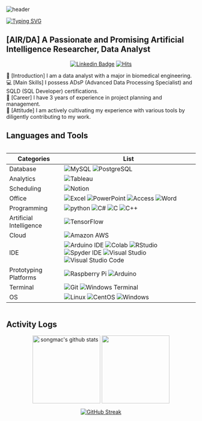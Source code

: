 ![header](https://capsule-render.vercel.app/api?type=waving&color=A2FFFF&text=&animation=twinkling&height=120)

[![Typing SVG](https://readme-typing-svg.demolab.com?font=Alkatra&weight=500&size=45&duration=4000&pause=3&color=4FC9DE&center=false&vCenter=false&multiline=true&repeat=true&width=1000&height=100&lines=Welcome+to+Selena's+GitHub!👋)](https://git.io/typing-svg)
 
<div align="left">

## [AIR/DA] A Passionate and Promising Artificial Intelligence Researcher, Data Analyst
<div align=center>

[![Linkedin Badge](https://img.shields.io/badge/-LinkedIn-blue?style=flat-square&logo=Linkedin&logoColor=white&link=https://www.linkedin.com/in/%EA%B1%B4-%EC%9D%B4-26771614b/)](https://www.linkedin.com/in/selena-song-48b7312a0/)
[![Hits](https://hits.seeyoufarm.com/api/count/incr/badge.svg?url=https%3A%2F%2Fgithub.com%2Fsongmac&count_bg=%2379C83D&title_bg=%23555555&icon=&icon_color=%23E7E7E7&title=hits&edge_flat=false)](https://hits.seeyoufarm.com)

</div>

👩 [Introduction] I am a data analyst with a major in biomedical engineering. <br>
💻 [Main Skills] I possess ADsP (Advanced Data Processing Specialist) and SQLD (SQL Developer) certifications. <br>
🎨 [Career] I have 3 years of experience in project planning and management. <br>
🌱 [Attitude] I am actively cultivating my experience with various tools by diligently contributing to my work. <br>


## Languages and Tools 

<div style="display:flex; flex-direction:row;">
  
| Categories | List |
| ------ | -- |
| Database | ![MySQL](https://img.shields.io/badge/MySQL-00000F?style=for-the-badge&logo=mysql&logoColor=white) ![PostgreSQL](https://img.shields.io/badge/PostgreSQL-316192?style=for-the-badge&logo=postgresql&logoColor=white) |
| Analytics | ![Tableau](https://img.shields.io/badge/Tableau-E97627?style=for-the-badge&logo=Tableau&logoColor=white) |
| Scheduling | ![Notion](https://img.shields.io/badge/Notion-%23000000.svg?style=for-the-badge&logo=notion&logoColor=white) |
| Office | ![Excel](https://img.shields.io/badge/Microsoft_Excel-217346?style=for-the-badge&logo=microsoft-excel&logoColor=white) ![PowerPoint](https://img.shields.io/badge/Microsoft_PowerPoint-B7472A?style=for-the-badge&logo=microsoft-powerpoint&logoColor=white) ![Access](https://img.shields.io/badge/Microsoft_Access-A4373A?style=for-the-badge&logo=microsoft-access&logoColor=white) ![Word](https://img.shields.io/badge/Microsoft_Word-2B579A?style=for-the-badge&logo=microsoft-word&logoColor=white) |
| Programming | ![python](https://img.shields.io/badge/Python-3776AB?style=for-the-badge&logo=python&logoColor=white) ![C#](https://img.shields.io/badge/C%23-239120?style=for-the-badge&logo=c-sharp&logoColor=white) ![C](https://img.shields.io/badge/C-00599C?style=for-the-badge&logo=c&logoColor=white) ![C++](https://img.shields.io/badge/C%2B%2B-00599C?style=for-the-badge&logo=c%2B%2B&logoColor=white) |
| Artificial Intelligence | ![TensorFlow](https://img.shields.io/badge/TensorFlow-FF6F00?style=for-the-badge&logo=tensorflow&logoColor=white) |
| Cloud | ![Amazon AWS](https://img.shields.io/badge/Amazon_AWS-FF9900?style=for-the-badge&logo=amazonaws&logoColor=white) |
| IDE | ![Arduino IDE](https://img.shields.io/badge/Arduino_IDE-00979D?style=for-the-badge&logo=arduino&logoColor=white) ![Colab](https://img.shields.io/badge/Colab-F9AB00?style=for-the-badge&logo=googlecolab&color=525252) ![RStudio](https://img.shields.io/badge/RStudio-75AADB?style=for-the-badge&logo=RStudio&logoColor=white) ![Spyder IDE](https://img.shields.io/badge/Spyder%20Ide-FF0000?style=for-the-badge&logo=spyder%20ide&logoColor=white) ![Visual Studio](https://img.shields.io/badge/Visual_Studio-5C2D91?style=for-the-badge&logo=visual%20studio&logoColor=white) ![Visual Studio Code](https://img.shields.io/badge/Visual_Studio_Code-0078D4?style=for-the-badge&logo=visual%20studio%20code&logoColor=white) |
| Prototyping Platforms | ![Raspberry Pi](https://img.shields.io/badge/Raspberry%20Pi-A22846?style=for-the-badge&logo=Raspberry%20Pi&logoColor=white) ![Arduino](https://img.shields.io/badge/Arduino-00979D?style=for-the-badge&logo=Arduino&logoColor=white) |
| Terminal | ![Git](https://img.shields.io/badge/GIT-E44C30?style=for-the-badge&logo=git&logoColor=white) ![Windows Terminal](https://img.shields.io/badge/windows%20terminal-4D4D4D?style=for-the-badge&logo=windows%20terminal&logoColor=white) |
| OS | ![Linux](https://img.shields.io/badge/Linux-FCC624?style=for-the-badge&logo=linux&logoColor=black) ![CentOS](https://img.shields.io/badge/Cent%20OS-262577?style=for-the-badge&logo=CentOS&logoColor=white) ![Windows](https://img.shields.io/badge/Windows-0078D6?style=for-the-badge&logo=windows&logoColor=white) |


</div>

## Activity Logs
<div align="center">

<a href="https://github.com/songmac"><img align="center" style="height:180px" src="https://github-readme-stats.vercel.app/api?username=songmac&show_icons=true&include_all_commits=true&theme=ocean-gradient&hide_border=true" alt="songmac's github stats" /></a>
<a href="https://github.com/songmac"><img align="center" style="height:180px" src="https://github-readme-stats.vercel.app/api/top-langs/?username=songmac&layout=compact&theme=ocean-gradient&hide_border=true" /></a>

[![GitHub Streak](https://streak-stats.demolab.com?user=songmac&theme=ocean-gradient&hide_border=true&date_format=M%20j%5B%2C%20Y%5D&mode=weekly)](https://git.io/streak-stats)

</div>



